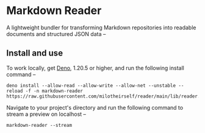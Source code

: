 # Markdown Reader

A lightweight bundler for transforming Markdown repositories into readable documents and structured JSON data –

<!--
## Disclaimer

[...]
-->

## Install and use

To work locally, get [Deno][deon:install], 1.20.5 or higher, and run the following install command –

```console
deno install --allow-read --allow-write --allow-net --unstable --reload -f -n markdown-reader https://raw.githubusercontent.com/milotheirself/reader/main/lib/reader.ts
```

Navigate to your project's directory and run the following command to stream a preview on localhost –

```console
markdown-reader --stream
```

[deon:install]: https://deno.land/manual/getting_started/installation
